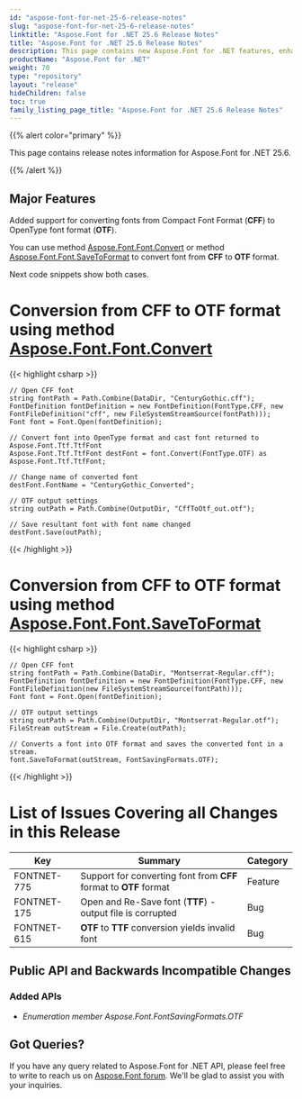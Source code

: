 ```yaml
---
id: "aspose-font-for-net-25-6-release-notes"
slug: "aspose-font-for-net-25-6-release-notes"
linktitle: "Aspose.Font for .NET 25.6 Release Notes"
title: "Aspose.Font for .NET 25.6 Release Notes"
description: This page contains new Aspose.Font for .NET features, enhancement, and bug fixes in 2025, version 25.6.
productName: "Aspose.Font for .NET"
weight: 70
type: "repository"
layout: "release"
hideChildren: false
toc: true
family_listing_page_title: "Aspose.Font for .NET 25.6 Release Notes"
---
```


{{% alert color="primary" %}}

This page contains release notes information for Aspose.Font for .NET 25.6.

{{% /alert %}}

## Major Features

Added support for converting fonts from Compact Font Format (**CFF**) to OpenType font format (**OTF**).

You can use method [Aspose.Font.Font.Convert](https://reference.aspose.com/font/net/aspose.font/font/convert/) or 
method [Aspose.Font.Font.SaveToFormat](https://reference.aspose.com/font/net/aspose.font/font/savetoformat/) to convert font from **CFF** to **OTF** format.

Next code snippets show both cases.

# Conversion from CFF to OTF format using method [Aspose.Font.Font.Convert](https://reference.aspose.com/font/net/aspose.font/font/convert/)
{{< highlight csharp >}}

    // Open CFF font
    string fontPath = Path.Combine(DataDir, "CenturyGothic.cff");
    FontDefinition fontDefinition = new FontDefinition(FontType.CFF, new FontFileDefinition("cff", new FileSystemStreamSource(fontPath)));
    Font font = Font.Open(fontDefinition);
 
    // Convert font into OpenType format and cast font returned to Aspose.Font.Ttf.TtfFont
    Aspose.Font.Ttf.TtfFont destFont = font.Convert(FontType.OTF) as Aspose.Font.Ttf.TtfFont;
 
    // Change name of converted font
    destFont.FontName = "CenturyGothic_Converted";
 
    // OTF output settings
    string outPath = Path.Combine(OutputDir, "CffToOtf_out.otf");
 
    // Save resultant font with font name changed
    destFont.Save(outPath);

{{< /highlight >}}
# Conversion from CFF to OTF format using method [Aspose.Font.Font.SaveToFormat](https://reference.aspose.com/font/net/aspose.font/font/savetoformat/)
{{< highlight csharp >}}

    // Open CFF font
    string fontPath = Path.Combine(DataDir, "Montserrat-Regular.cff");
    FontDefinition fontDefinition = new FontDefinition(FontType.CFF, new FontFileDefinition(new FileSystemStreamSource(fontPath)));
    Font font = Font.Open(fontDefinition);
 
    // OTF output settings
    string outPath = Path.Combine(OutputDir, "Montserrat-Regular.otf");
    FileStream outStream = File.Create(outPath);
    
    // Converts a font into OTF format and saves the converted font in a stream.
    font.SaveToFormat(outStream, FontSavingFormats.OTF);
{{< /highlight >}}

# List of Issues Covering all Changes in this Release
| Key | Summary | Category |
|---|---|---|
| FONTNET-775 | Support for converting font from **CFF** format to **OTF** format | Feature |
| FONTNET-175 | Open and Re-Save font (**TTF**) - output file is corrupted | Bug |
| FONTNET-615 | **OTF** to **TTF** conversion yields invalid font | Bug |

## Public API and Backwards Incompatible Changes
### Added APIs
* *Enumeration member Aspose.Font.FontSavingFormats.OTF*
## Got Queries?
If you have any query related to Aspose.Font for .NET API, please feel free to write to reach us on [Aspose.Font forum](https://forum.aspose.com/c/font/). We'll be glad to assist you with your inquiries.
